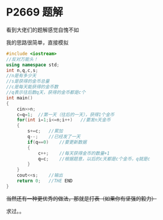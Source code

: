 # P2669 题解

看到大佬们的题解感觉自愧不如

我的思路很简单，直接模拟

```cpp
#include <iostream>	
//反对万能头！
using namespace std;
int n,q,c,s;
//n是有多少天
//s是获得的金币总量
//c是每天能获得的金币数
//q表示往后数q天，获得的金币都是c个
int main()
{
    cin>>n;
    c=q=1;	//第一天（往后的一天），获得1个金币
    for(int i=1;i<=n;i++)	//要发n天金币
    {
        s+=c;	//累加
        q--;	//已经发了一天
        if(q==0)	//要更新数据
        {
            c++;	//每天获得金币的数量+1
            q=c;	//根据题意，以后的c天都是c个金币，q就是c
        }
    }
    cout<<s;	//输出
    return 0;	//THE END
}
```

~~当然还有一种更优秀的做法，那就是打表（如果你有坚强的毅力）~~

求过。。